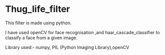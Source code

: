 # Thug_life_filter

This filter is made using python.

I have used openCV for face recognisation ,and haar_cascade_classifier to classify a face from a given image.


Library used:- numpy, PIL (Python Imaging Library),openCV
